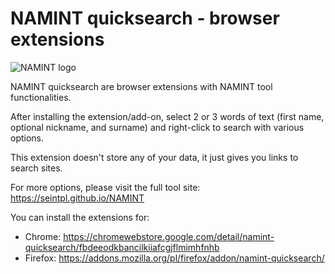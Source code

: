 # NAMINT quicksearch - browser extensions

![NAMINT logo](https://github.com/seintpl/NAMINT/blob/main/favicon.png)

NAMINT quicksearch are browser extensions with NAMINT tool functionalities.

After installing the extension/add-on, select 2 or 3 words of text (first name, optional nickname, and surname) and right-click to search with various options.

This extension doesn't store any of your data, it just gives you links to search sites.

For more options, please visit the full tool site: https://seintpl.github.io/NAMINT

You can install the extensions for:
* Chrome: https://chromewebstore.google.com/detail/namint-quicksearch/fbdeeodkbancilkiiafcgjflmimhfnhb
* Firefox: https://addons.mozilla.org/pl/firefox/addon/namint-quicksearch/
